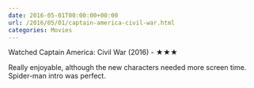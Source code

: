 ```yaml
---
date: 2016-05-01T00:00:00+00:00
url: /2016/05/01/captain-america-civil-war.html
categories: Movies
---
```

Watched Captain America: Civil War (2016) - ★★★

Really enjoyable, although the new characters needed more screen time. Spider-man intro was perfect.



